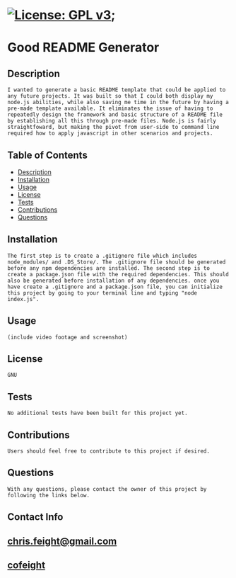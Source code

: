 

# [![License: GPL v3](https://img.shields.io/badge/License-GPLv3-blue.svg)](https://www.gnu.org/licenses/gpl-3.0);

# Good README Generator


## Description
    I wanted to generate a basic README template that could be applied to any future projects. It was built so that I could both display my node.js abilities, while also saving me time in the future by having a pre-made template available. It eliminates the issue of having to repeatedly design the framework and basic structure of a README file by establishing all this through pre-made files. Node.js is fairly straightfoward, but making the pivot from user-side to command line required how to apply javascript in other scenarios and projects.

## Table of Contents

* [Description](#description)
* [Installation](#installation)
* [Usage](#usage)
* [License](#license)
* [Tests](#tests)
* [Contributions](#contributions)
* [Questions](#questions)


## Installation
    The first step is to create a .gitignore file which includes node_modules/ and .DS_Store/. The .gitignore file should be generated before any npm dependencies are installed. The second step is to create a package.json file with the required dependencies. This should also be generated before installation of any dependencies. once you have create a .gitignore and a package.json file, you can initialize this project by going to your terminal line and typing "node index.js".

## Usage
    (include video footage and screenshot)

## License
    GNU

## Tests
    No additional tests have been built for this project yet.
    
## Contributions
    Users should feel free to contribute to this project if desired.


## Questions
    With any questions, please contact the owner of this project by following the links below.

## Contact Info

## [chris.feight@gmail.com](mailto:chris.feight@gmail.com)

## [cofeight](https://github.com/cofeight)
    